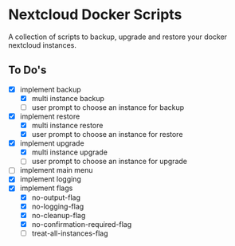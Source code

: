 # Nextcloud Docker Scripts

A collection of scripts to backup, upgrade and restore your docker nextcloud instances.

## To Do's 

- [x] implement backup
  - [x] multi instance backup
  - [ ] user prompt to choose an instance for backup
- [x] implement restore
  - [x] multi instance restore
  - [x] user prompt to choose an instance for restore
- [x] implement upgrade
  - [x] multi instance upgrade
  - [ ] user prompt to choose an instance for upgrade
- [ ] implement main menu
- [x] implement logging
- [x] implement flags
  - [x] no-output-flag
  - [x] no-logging-flag  
  - [x] no-cleanup-flag
  - [x] no-confirmation-required-flag
  - [ ] treat-all-instances-flag  
